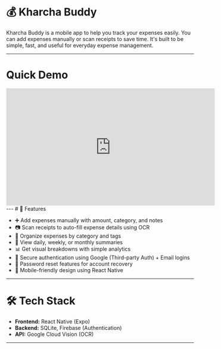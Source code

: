 # 💰 Kharcha Buddy

Kharcha Buddy is a mobile app to help you track your expenses easily. You can add expenses manually or scan receipts to save time. It's built to be simple, fast, and useful for everyday expense management.

---
<!-- # Quick Demo

[![Watch the video](https://img.youtube.com/vi/5ZI9Pwrb4Mk/0.jpg)](https://www.youtube.com/watch?v=5ZI9Pwrb4Mk) -->

# Quick Demo

<iframe width="560" height="315" src="https://www.youtube.com/embed/5ZI9Pwrb4Mk" frameborder="0" allow="accelerometer; autoplay; clipboard-write; encrypted-media; gyroscope; picture-in-picture" allowfullscreen></iframe>
---
# 🔧 Features

- ➕ Add expenses manually with amount, category, and notes  
- 📷 Scan receipts to auto-fill expense details using OCR  
- 📂 Organize expenses by category and tags  
- 📅 View daily, weekly, or monthly summaries  
- 📊 Get visual breakdowns with simple analytics  
- 🔐 Secure authentication using Google (Third-party Auth) + Email logins  
- 🔁 Password reset features for account recovery  
- 📱 Mobile-friendly design using React Native

---

# 🛠 Tech Stack

- **Frontend:** React Native (Expo)  
- **Backend:** SQLite, Firebase (Authentication)  
- **API:** Google Cloud Vision (OCR)  

---



